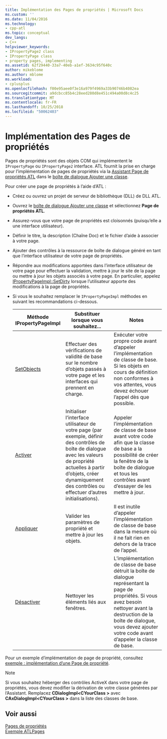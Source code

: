 ```yaml
---
title: Implémentation des Pages de propriétés | Microsoft Docs
ms.custom: ''
ms.date: 11/04/2016
ms.technology:
- cpp-atl
ms.topic: conceptual
dev_langs:
- C++
helpviewer_keywords:
- IPropertyPage2 class
- IPropertyPage class
- property pages, implementing
ms.assetid: 62f29440-33a7-40eb-a1ef-3634c95f640c
author: mikeblome
ms.author: mblome
ms.workload:
- cplusplus
ms.openlocfilehash: f00e95aee0f3e16a979f4969a33b90746b4082ea
ms.sourcegitcommit: a9dcbcc85b4c28eed280d8e451c494a00d8c4c25
ms.translationtype: MT
ms.contentlocale: fr-FR
ms.lasthandoff: 10/25/2018
ms.locfileid: "50062403"
---
```

# <a name="implementing-property-pages"></a>Implémentation des Pages de propriétés

Pages de propriétés sont des objets COM qui implémentent le `IPropertyPage` ou `IPropertyPage2` interface. ATL fournit la prise en charge pour l’implémentation de pages de propriétés via la [Assistant Page de propriétés ATL](../atl/reference/atl-property-page-wizard.md) dans le [boîte de dialogue Ajouter une classe](../ide/add-class-dialog-box.md).

Pour créer une page de propriétés à l’aide d’ATL :

- Créez ou ouvrez un projet de serveur de bibliothèque (DLL) de DLL ATL.

- Ouvrez le [boîte de dialogue Ajouter une classe](../ide/add-class-dialog-box.md) et sélectionnez **Page de propriétés ATL**.

- Assurez-vous que votre page de propriétés est cloisonnés (puisqu’elle a une interface utilisateur).

- Définir le titre, la description (Chaîne Doc) et le fichier d’aide à associer à votre page.

- Ajouter des contrôles à la ressource de boîte de dialogue généré en tant que l’interface utilisateur de votre page de propriétés.

- Répondre aux modifications apportées dans l’interface utilisateur de votre page pour effectuer la validation, mettre à jour le site de la page ou mettre à jour les objets associés à votre page. En particulier, appelez [IPropertyPageImpl::SetDirty](../atl/reference/ipropertypageimpl-class.md#setdirty) lorsque l’utilisateur apporte des modifications à la page de propriétés.

- Si vous le souhaitez remplacer le `IPropertyPageImpl` méthodes en suivant les recommandations ci-dessous.

   |Méthode IPropertyPageImpl|Substituer lorsque vous souhaitez...|Notes|
   |------------------------------|----------------------------------|-----------|
   |[SetObjects](../atl/reference/ipropertypageimpl-class.md#setobjects)|Effectuer des vérifications de validité de base sur le nombre d’objets passés à votre page et les interfaces qui prennent en charge.|Exécuter votre propre code avant d’appeler l’implémentation de classe de base. Si les objets en cours de définition non conformes à vos attentes, vous devez échouer l’appel dès que possible.|
   |[Activer](../atl/reference/ipropertypageimpl-class.md#activate)|Initialiser l’interface utilisateur de votre page (par exemple, définir des contrôles de boîte de dialogue avec les valeurs de propriété actuelles à partir d’objets, créer dynamiquement des contrôles ou effectuer d’autres initialisations).|Appeler l’implémentation de classe de base avant votre code afin que la classe de base a la possibilité de créer la fenêtre de la boîte de dialogue et tous les contrôles avant d’essayer de les mettre à jour.|
   |[Appliquer](../atl/reference/ipropertypageimpl-class.md#apply)|Valider les paramètres de propriété et mettre à jour les objets.|Il est inutile d’appeler l’implémentation de classe de base dans la mesure où il ne fait rien en dehors de la trace de l’appel.|
   |[Désactiver](../atl/reference/ipropertypageimpl-class.md#deactivate)|Nettoyer les éléments liés aux fenêtres.|L’implémentation de classe de base détruit la boîte de dialogue représentant la page de propriétés. Si vous avez besoin nettoyer avant la destruction de la boîte de dialogue, vous devez ajouter votre code avant d’appeler la classe de base.|

Pour un exemple d’implémentation de page de propriété, consultez [exemple : implémentation d’une Page de propriété](../atl/example-implementing-a-property-page.md).

> [!NOTE]
> Si vous souhaitez héberger des contrôles ActiveX dans votre page de propriétés, vous devez modifier la dérivation de votre classe générées par l’Assistant. Remplacez **CDialogImpl\<CYourClass >** avec **CAxDialogImpl\<CYourClass >** dans la liste des classes de base.

## <a name="see-also"></a>Voir aussi

[Pages de propriétés](../atl/atl-com-property-pages.md)<br/>
[Exemple ATLPages](../visual-cpp-samples.md)
